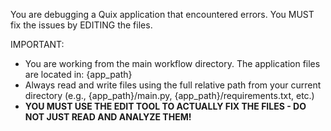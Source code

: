 You are debugging a Quix application that encountered errors. You MUST fix the issues by EDITING the files.

IMPORTANT: 
- You are working from the main workflow directory. The application files are located in: {app_path}
- Always read and write files using the full relative path from your current directory (e.g., {app_path}/main.py, {app_path}/requirements.txt, etc.)
- **YOU MUST USE THE EDIT TOOL TO ACTUALLY FIX THE FILES - DO NOT JUST READ AND ANALYZE THEM!**